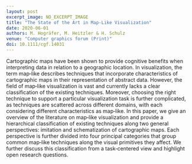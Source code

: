 ```yaml
---
layout: post
excerpt_image: NO_EXCERPT_IMAGE
title: "The State of the Art in Map‐Like Visualization"
date: 2020-06-01
authors: M. Hogräfer, M. Heitzler & H. Schulz
venue: "Computer graphics forum (Print)"
doi: 10.1111/cgf.14031
---
```

Cartographic maps have been shown to provide cognitive benefits when interpreting data in relation to a geographic location. In visualization, the term map‐like describes techniques that incorporate characteristics of cartographic maps in their representation of abstract data. However, the field of map‐like visualization is vast and currently lacks a clear classification of the existing techniques. Moreover, choosing the right technique to support a particular visualization task is further complicated, as techniques are scattered across different domains, with each considering different characteristics as map‐like. In this paper, we give an overview of the literature on map‐like visualization and provide a hierarchical classification of existing techniques along two general perspectives: imitation and schematization of cartographic maps. Each perspective is further divided into four principal categories that group common map‐like techniques along the visual primitives they affect. We further discuss this classification from a task‐centered view and highlight open research questions.
